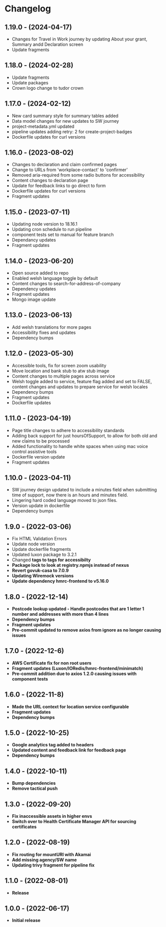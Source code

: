 # Changelog

## 1.19.0 - (2024-04-17)
* Changes for Travel in Work journey by updating About your grant, Summary andd Declaration screen
* Update fragments

## 1.18.0 - (2024-02-28)
* Update fragments
* Update packages
* Crown logo change to tudor crown

## 1.17.0 - (2024-02-12)
* New card summary style for summary tables added
* Data model changes for new updates to SW journey
* project-metadata.yml updated
* pipeline updates adding retry: 2 for create-project-badges
* Dockerfile updates for curl versions

## 1.16.0 - (2023-08-02)
* Changes to declaration and claim confirmed pages
* Change to URLs from 'workplace-contact' to 'confirmer'
* Removed aria-required from some radio buttons for accessibility
* Content changes to declaration page
* Update for feedback links to go direct to form
* Dockerfile updates for curl versions
* Fragment updates

## 1.15.0 - (2023-07-11)
* Updating node version to 18.16.1
* Updating cron schedule to run pipeline
* component tests set to manual for feature branch
* Dependancy updates
* Fragment updates

## 1.14.0 - (2023-06-20)
* Open source added to repo
* Enabled welsh language toggle by default
* Content changes to search-for-address-of-company
* Dependency updates
* Fragment updates
* Mongo image update

## 1.13.0 - (2023-06-13)

* Add welsh translations for more pages
* Accessibility fixes and updates
* Dependency bumps

## 1.12.0 - (2023-05-30)

* Accessible tools, fix for screen zoom usability
* Move location and bank stub to atw stub image
* Content changes to multiple pages across service
* Welsh toggle added to service, feature flag added and set to FALSE, content changes and updates to prepare service for
  welsh locales
* Dependency bumps
* Fragment updates
* Dockerfile updates

## 1.11.0 - (2023-04-19)

* Page title changes to adhere to accessibility standards
* Adding back support for just hoursOfSupport, to allow for both old and new claims to be processed
* Added functionality to handle white spaces when using mac voice control assistive tools
* Dockerfile version update
* Fragment updates

## 1.10.0 - (2023-04-11)

* SW journey design updated to include a minutes field when submitting time of support, now there is an hours and
  minutes field.
* Lingering hard coded language moved to json files.
* Version update in dockerfile
* Dependency bumps

## 1.9.0 - (2022-03-06)

* Fix HTML Validation Errors
* Update node version
* Update dockerfile fragments
* Updated luxon package to 3.2.1
* Changed <b> tags to <strong> tags for accessibilty
* Package lock to look at registry.npmjs instead of nexus
* Revert govuk-casa to 7.0.9
* Updating Wiremock versions
* Update dependency hmrc-frontend to v5.16.0

## 1.8.0 - (2022-12-14)

* Postcode lookup updated - Handle postcodes that are 1 letter 1 number and addresses with more than 4 lines
* Dependency bumps
* Fragment updates
* Pre-commit updated to remove axios from ignore as no longer causing issues

## 1.7.0 - (2022-12-6)

* AWS Certificate fix for non root users
* Fragment updates (Luxon/IORedis/hmrc-frontend/minimatch)
* Pre-commit addition due to axios 1.2.0 causing issues with component tests

## 1.6.0 - (2022-11-8)

* Made the URL context for location service configurable
* Fragment updates
* Dependency bumps

## 1.5.0 - (2022-10-25)

* Google analytics tag added to headers
* Updated content and feedback link for feedback page
* Dependency bumps

## 1.4.0 - (2022-10-11)

* Bump dependencies
* Remove tactical push

## 1.3.0 - (2022-09-20)

* Fix inaccessible assets in higher envs
* Switch over to Health Certificate Manager API for sourcing certificates

## 1.2.0 - (2022-08-19)

* Fix routing for mountURl with Akamai
* Add missing agency/SW name
* Updating trivy fragment for pipeline fix

## 1.1.0 - (2022-08-01)

* Release

## 1.0.0 - (2022-06-17)

* Initial release
